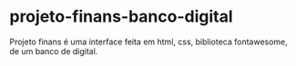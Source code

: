 # projeto-finans-banco-digital
Projeto finans é uma interface feita em html, css,  biblioteca fontawesome, de um banco de digital.
